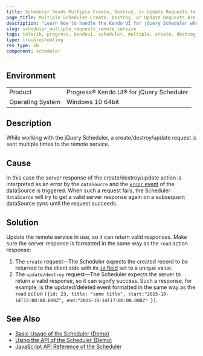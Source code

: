 ```yaml
---
title: Scheduler Sends Multiple Create, Destroy, or Update Requests to the Remote Service
page_title: Multiple Scheduler Create, Destroy, or Update Requests Are Sent to the Remote Service
description: "Learn how to handle the Kendo UI for jQuery Scheduler when the component sends multiple, create, destroy, or update requests to the remote service."
slug: scheduler_multiple_requests_remote_service
tags: telerik, progress, kendoui, scheduler, multiple, create, destroy, update, requests, to, remote, service
type: troubleshooting
res_type: kb
component: scheduler
---
```


## Environment

<table>
 <tr>
  <td>Product</td>
  <td>Progress® Kendo UI® for jQuery Scheduler</td>
 </tr>
 <tr>
  <td>Operating System</td>
  <td>Windows 10 64bit</td>
 </tr>
</table>

## Description

While working with the jQuery Scheduler, a create/destroy/update request is sent multiple times to the remote service. 

## Cause 

In this case the server response of the create/destroy/update action is interpreted as an error by the `dataSource` and the [`error` event](/api/framework/datasource#events-error) of the dataSource is triggered. When such a request fails, the Scheduler `dataSource` will try to get a valid server response again on a subsequent dataSource sync until the request succeeds.

## Solution

Update the remote service in use, so it can return valid responses. Make sure the server response is formatted in the same way as the `read` action response:

1. The `create` request&mdash;The Scheduler expects the created record to be returned to the client side with its [`id` field](/api/javascript/data/schedulerevent#fields-id) set to a unique value.
1. The `update/destroy` request&mdash;The Scheduler expects the server to return a valid response, so it can signify success. Such a response, for example, is the updated/deleted event formatted in the same way as the `read` action `[{id: 23, title: "some title", start:"2015-10-14T15:00:00.000Z", end:"2015-10-14T17:00:00.000Z" }]`.

## See Also

* [Basic Usage of the Scheduler (Demo)](https://demos.telerik.com/kendo-ui/scheduler/index)
* [Using the API of the Scheduler (Demo)](https://demos.telerik.com/kendo-ui/scheduler/api)
* [JavaScript API Reference of the Scheduler](/api/javascript/ui/scheduler)
